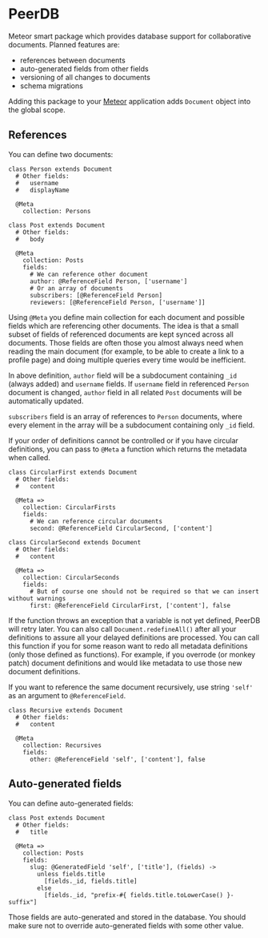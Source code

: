 PeerDB
======

Meteor smart package which provides database support for collaborative documents. Planned features are:
 * references between documents
 * auto-generated fields from other fields
 * versioning of all changes to documents
 * schema migrations

Adding this package to your [Meteor](http://www.meteor.com/) application adds `Document` object into the global scope.

References
----------

You can define two documents:

    class Person extends Document
      # Other fields:
      #   username
      #   displayName

      @Meta
        collection: Persons

    class Post extends Document
      # Other fields:
      #   body

      @Meta
        collection: Posts
        fields:
          # We can reference other document
          author: @ReferenceField Person, ['username']
          # Or an array of documents
          subscribers: [@ReferenceField Person]
          reviewers: [@ReferenceField Person, ['username']]

Using `@Meta` you define main collection for each document and possible fields which are referencing
other documents. The idea is that a small subset of fields of referenced documents are kept synced
across all documents. Those fields are often those you almost always need when reading the main document
(for example, to be able to create a link to a profile page) and doing multiple queries every time would
be inefficient.

In above definition, `author` field will be a subdocument containing `_id` (always added) and `username`
fields. If `username` field in referenced `Person` document is changed, `author` field in all related
`Post` documents will be automatically updated.

`subscribers` field is an array of references to `Person` documents, where every element in the array will
be a subdocument containing only `_id` field.

If your order of definitions cannot be controlled or if you have circular definitions, you can pass to
`@Meta` a function which returns the metadata when called.

    class CircularFirst extends Document
      # Other fields:
      #   content

      @Meta =>
        collection: CircularFirsts
        fields:
          # We can reference circular documents
          second: @ReferenceField CircularSecond, ['content']

    class CircularSecond extends Document
      # Other fields:
      #   content

      @Meta =>
        collection: CircularSeconds
        fields:
          # But of course one should not be required so that we can insert without warnings
          first: @ReferenceField CircularFirst, ['content'], false

If the function throws an exception that a variable is not yet defined, PeerDB will retry later. You can
also call `Document.redefineAll()` after all your definitions to assure all your delayed definitions are
processed. You can call this function if you for some reason want to redo all metadata definitions
(only those defined as functions). For example, if you overrode (or monkey patch) document definitions and
would like metadata to use those new document definitions.

If you want to reference the same document recursively, use string `'self'` as an argument to `@ReferenceField`.

    class Recursive extends Document
      # Other fields:
      #   content

      @Meta
        collection: Recursives
        fields:
          other: @ReferenceField 'self', ['content'], false

Auto-generated fields
---------------------

You can define auto-generated fields:

    class Post extends Document
      # Other fields:
      #   title

      @Meta =>
        collection: Posts
        fields:
          slug: @GeneratedField 'self', ['title'], (fields) ->
            unless fields.title
              [fields._id, fields.title]
            else
              [fields._id, "prefix-#{ fields.title.toLowerCase() }-suffix"]

Those fields are auto-generated and stored in the database. You should make sure not to override auto-generated
fields with some other value.